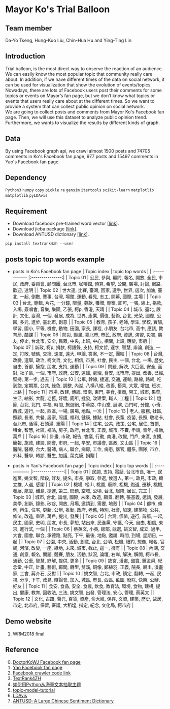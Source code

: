 # Mayor Ko's Trial Balloon

## Team member
Da-Yo Tseng, Hung-Kuo Liu, Chin-Hua Hu and Ying-Ting Lin

## Introduction
Trial balloon, is the most direct way to observe the reaction of an audience. We can easily know the most popular topic that community really care about. In addition, if we have different times of the data on social network, it can be used for visualization that show the evolution of events/topics.  
Nowadays, there are lots of Facebook users post their comments for some topics or events on Mayor’s fan page, but we don’t know what topics or events that users really care about at the different times. So we want to provide a system that can collect public opinion on social network.  
We are going to collect posts and comments from Mayor Ko's Facebook fan page. Then, we will use this dataset to analyze public opinion trend. Furthermore, we wants to visualize the results by different kinds of graph.

## Data
By using Facebook graph api, we crawl almost 1500 posts and 74705 comments in Ko's Facebook fan page, 977 posts and 15497 comments in Yao's Facebook fan page.

## Dependency
`Python3` `numpy` `copy` `pickle` `re` `gensim` `itertools` `scikit-learn` `matplotlib` `matplotlib` `pyLDAvis`

## Requirement
* Download facebook pre-trained word vector [[link]](https://s3-us-west-1.amazonaws.com/fasttext-vectors/wiki.zh.zip).
* Download jieba package [[link]](https://github.com/fxsjy/jieba).
* Download ANTUSD dictionary [[link]](https://docs.google.com/forms/d/e/1FAIpQLSe2Bx1CYqLajfthIL8Q_32HXHqWrxkJMc6f9AnsVuxTD4BdGg/viewform?c=0&w=1).
```
pip install textrank4zh --user
```

## posts topic top words example
* posts in Ko's Facebook fan page
| Topic index   | topic top words  |
| :------------ |:---------------:|
| Topic 01      | 公民, 參與, 顧問, 報名, 開放, 全民, 市民, 政府, 委員會, 顧問團, 台北市, 咖啡館, 預算, 希望, 公開, 廣場, 討論, 網路, 歡迎, 透明 |
| Topic 02      | 世大運, 比賽, 臺灣, 回家, 選手, 世界, 這次, 加油, 臺北, 一起, 倒數, 賽事, 台灣, 場館, 運動, 看見, 志工, 開幕, 國際, 主場 |
| Topic 03      | 台北, 專輯, 片花, 一分鐘, 限量, 募款, 獲贈, 專案, 即可, 一張, 線上, 捐款, 入場, 簽唱會, 音樂, 樂團, 乙張, 柯p, 香港, 天晴 | 
| Topic 04      | 城市, 臺北, 設計, 文化, 臺灣, 一個, 發展, 成為, 世界, 產業, 價值, 藝術, 台北, 光榮, 國際, 公園, 多元, 進步, 臺北市, 創意 |
| Topic 05      | 教育, 孩子, 老師, 學生, 學校, 實驗, 學習, 國小, 平等, 機會, 動物, 田園, 家長, 課程, 小朋友, 台北市, 高中, 應該, 教育局, 酷課 |
| Topic 06      | 防災, 颱風, 臺北市, 市民, 政府, 資訊, 演習, 災害, 朋友, 停止, 台北市, 安全, 民眾, 中央, 上班, 中心, 相關, 上課, 應變, 市府 |
| Topic 07      | 新政, 柯p, 捐款, 柯語錄, 支持, 柯文哲, 逐字, 智慧, 辯論, 創造, 一定, 打敗, 號碼, 交換, 速度, 遠大, 申論, 答案, 不一定, 團結 |
| Topic 08      | 台灣, 改變, 選舉, 政治, 柯文哲, 文化, 相信, 市民, 社會, 民主, 一個, 台北, 一場, 歷史, 自由, 首都, 擁抱, 朋友, 支持, 運動 |
| Topic 09      | 問題, 解決, 大巨蛋, 安全, 面對, 社子島, 一個, 市府, 政府, 公安, 遠雄, 處理, 食安, 北市府, 提出, 改善, 已經, 堅持, 第一步, 過去 |
| Topic 10      | 公車, 幹線, 捷運, 交通, 運輸, 路線, 路網, 吃到飽, 定期票, 公共, 綠色, 調整, 內湖, 八橫八縱, 改善, 搭乘, 大眾, 增加, 班次, 上路 |
| Topic 11      | 市場, 改建, 傳統, 環南, 東門, 美食, 攤商, 開工, 城市, 果菜, 生活, 縮影, 大龍, 老舊, 好壞, 廁所, 批發, 改建案, 職人, 工程 |
| Topic 12      | 燈節, 台北, 北門, 幸福, 時間, 旅遊網, 中華路, 中山堂, 展演, 西門町, 分鐘, 小奇, 西城, 遊行, 一起, 西區, 一場, 廣場, 地點, 一次 |
| Topic 13      | 老人, 服務, 社區, 照顧, 長者, 共餐, 居家, 照護, 福利, 健康, 據點, 社會, 長輩, 疫苗, 長照, 敬老卡, 台北市, 活得, 石頭湯, 重陽 |
| Topic 14      | 住宅, 公共, 政策, 公宅, 居住, 首爾, 租金, 智慧, 社區, 補貼, 房子, 政府, 台北市, 正義, 城市, 不賣, 申請, 青年, 推動, 萬戶 |
| Topic 16      | 計畫, 市政, 報告, 會議, 行動, 南港, 改變, 門戶, 東區, 直播, 簡報, 施政, 建設, 開會, 市府, 一起, 早安, 市議會, 區政, 文山區 |
| Topic 16      | 醫院, 醫療, 台大, 醫師, 病人, 聯合, 病房, 工作, 病患, 器官, 體系, 團隊, 市立, 外科, 醫學, 轉診, 醫生, 加護, 葉克膜, 捐贈 |

* posts in Yao's Facebook fan page
| Topic index   | topic top words  |
| :------------ |:---------------:|
| Topic 01      | 民調, 支持, 電話, 台北市長, 唯一, 民進黨, 姚文智, 階段, 好友, 提名, 市長, 爭取, 參選, 候選人, 第一, 政見, 市政, 顧立雄, 人選, 感謝 |
| Topic 02      | 機場, 松山, 桃園, 廢除, 松機, 跑道, 遷移, 桃機, 發展, 航廈, 離島, 捷運, 第三, 問題, 空域, 公頃, 台北, 起降, 居民, 完工 |
| Topic 03      | 城市, 台北, 論壇, 國際, 未來, 改造, 願景, 翻轉, 張基義, 邀請, 發展, 美學, 創新, 錄影, 矽谷, 開放, 月場, 邀請到, 需要, 地殼 | 
| Topic 04      | 都市, 條例, 再生, 住宅, 更新, 公辦, 推動, 政府, 老舊, 特別, 社會, 加速, 建築物, 公共, 修法, 改造, 重建, 萬戶, 提出, 發展 |
| Topic 05      | 台灣, 價值, 遊行, 首都, 一起, 民主, 國家, 史明, 朋友, 市長, 夢想, 站出來, 民進黨, 守護, 今天, 自由, 相信, 東京, 進行式, 一個 |
| Topic 06      | 蔡英文, 小英, 總部, 競選, 姚文智, 成立, 過半, 大會, 國會, 聯合, 承德路, 點亮, 下午, 最後, 地點, 邀請, 時間, 到場, 星期日, 一起 |
| Topic 07      | 公園, 中央, 活動, 創意, 台北, 公頃, 松機, 紐約, 想像, 報名, 官網, 河濱, 改變, 一座, 綠地, 未來, 城市, 截止, 這一, 擁有 |
| Topic 08      | 內湖, 交通, 創意, 報名, 問題, 競賽, 朋友, 活動, 狀況, 論壇, 右岸, 解決, 解開, 柯市長, 通勤, 公車, 智慧, 紓解, 提供, 更多 |
| Topic 09      | 故宮, 漫畫, 國寶, 鍾孟舜, 紀念堂, 中正, 計畫, 藝術, 鄭問, 轉型, 雙溪, 銅像, 鄭植羽, 正義, 院長, 展出, 漫畫家, 工會, 蔣介石, 反對 |
| Topic 10      | 姚文智, 台北, 市政, 鎖定, 翻轉, 一起, 民視, 分享, 下午, 政見, 辯論會, 加入, 城區, 市長, 西區, 藍圖, 廢除, 快樂, 公辦, 好友 |
| Topic 11      | 食安, 食品, 安全, 食農, 飲食, 教育法, 環境, 食物, 建構, 提出, 健康, 教育, 回收法, 三法, 姚文智, 出發, 管理法, 安心, 管理, 蔡英文 |
| Topic 12      | 文化, 古蹟, 菊元, 百貨, 資產, 俞大維, 保存, 文資, 建築, 歷史, 故居, 市定, 北市府, 保留, 審議, 大稻埕, 指定, 紀念, 文化局, 柯市府 |

## Demo website  
1. [WRM2018 final](https://boiling-ravine-49392.herokuapp.com/post.html)

## Reference
0. [DoctorKoWJ Facebook fan page](https://www.facebook.com/DoctorKoWJ/)
0. [Yao Facebook fan page](https://www.facebook.com/YaoTurningTaipei/)
1. [Facebook crawler code link](https://github.com/b02902131/FBcrawler)
2. [TextRank4ZH](https://github.com/letiantian/TextRank4ZH)
3. [如何用Python从海量文本抽取主题](https://www.jianshu.com/p/fdde9fc03f94)
4. [topic-model-tutorial](https://github.com/derekgreene/topic-model-tutorial)
5. [LDAvis](https://github.com/cpsievert/LDAvis)
6. [ANTUSD: A Large Chinese Sentiment Dictionary](http://www.lrec-conf.org/proceedings/lrec2016/pdf/450_Paper.pdf)
